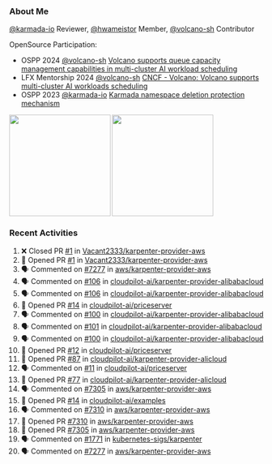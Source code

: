 ### About Me
[@karmada-io](https://github.com/karmada-io) Reviewer, [@hwameistor](https://github.com/hwameistor) Member, [@volcano-sh](https://github.com/volcano-sh) Contributor

OpenSource Participation:
- OSPP 2024 [@volcano-sh](https://github.com/volcano-sh) [Volcano supports queue capacity management capabilities in multi-cluster AI workload scheduling](https://summer-ospp.ac.cn/org/prodetail/243ba0505?list=org&navpage=org)
- LFX Mentorship 2024 [@volcano-sh](https://github.com/volcano-sh) [CNCF - Volcano: Volcano supports multi-cluster AI workloads scheduling](https://mentorship.lfx.linuxfoundation.org/project/132a4971-6969-4ca6-a695-783ece3ac768)
- OSPP 2023 [@karmada-io](https://github.com/karmada-io) [Karmada namespace deletion protection mechanism](https://summer-ospp.ac.cn/2023/org/prodetail/235c40372?lang=en&list=pro)

<div style="display: flex; gap: 3px;">
  <img height="200px" src="https://github-readme-stats.vercel.app/api?username=Vacant2333&show_icons=true&theme=flag-india&count_private=true&hide_rank=true&include_all_commits=true">
  <img height="200px" src="https://github-readme-stats.vercel.app/api/top-langs/?username=Vacant2333&layout=donut">
</div>

### Recent Activities
<!--START_SECTION:activity-->
1. ❌ Closed PR [#1](https://github.com/Vacant2333/karpenter-provider-aws/pull/1) in [Vacant2333/karpenter-provider-aws](https://github.com/Vacant2333/karpenter-provider-aws)
2. 💪 Opened PR [#1](https://github.com/Vacant2333/karpenter-provider-aws/pull/1) in [Vacant2333/karpenter-provider-aws](https://github.com/Vacant2333/karpenter-provider-aws)
3. 🗣 Commented on [#7277](https://github.com/aws/karpenter-provider-aws/pull/7277#issuecomment-2466713366) in [aws/karpenter-provider-aws](https://github.com/aws/karpenter-provider-aws)
4. 🗣 Commented on [#106](https://github.com/cloudpilot-ai/karpenter-provider-alibabacloud/pull/106#issuecomment-2464312695) in [cloudpilot-ai/karpenter-provider-alibabacloud](https://github.com/cloudpilot-ai/karpenter-provider-alibabacloud)
5. 🗣 Commented on [#106](https://github.com/cloudpilot-ai/karpenter-provider-alibabacloud/pull/106#issuecomment-2464258549) in [cloudpilot-ai/karpenter-provider-alibabacloud](https://github.com/cloudpilot-ai/karpenter-provider-alibabacloud)
6. 💪 Opened PR [#14](https://github.com/cloudpilot-ai/priceserver/pull/14) in [cloudpilot-ai/priceserver](https://github.com/cloudpilot-ai/priceserver)
7. 🗣 Commented on [#100](https://github.com/cloudpilot-ai/karpenter-provider-alibabacloud/issues/100#issuecomment-2462295440) in [cloudpilot-ai/karpenter-provider-alibabacloud](https://github.com/cloudpilot-ai/karpenter-provider-alibabacloud)
8. 🗣 Commented on [#101](https://github.com/cloudpilot-ai/karpenter-provider-alibabacloud/pull/101#issuecomment-2462292146) in [cloudpilot-ai/karpenter-provider-alibabacloud](https://github.com/cloudpilot-ai/karpenter-provider-alibabacloud)
9. 🗣 Commented on [#100](https://github.com/cloudpilot-ai/karpenter-provider-alibabacloud/issues/100#issuecomment-2462264839) in [cloudpilot-ai/karpenter-provider-alibabacloud](https://github.com/cloudpilot-ai/karpenter-provider-alibabacloud)
10. 💪 Opened PR [#12](https://github.com/cloudpilot-ai/priceserver/pull/12) in [cloudpilot-ai/priceserver](https://github.com/cloudpilot-ai/priceserver)
11. 💪 Opened PR [#87](https://github.com/cloudpilot-ai/karpenter-provider-alicloud/pull/87) in [cloudpilot-ai/karpenter-provider-alicloud](https://github.com/cloudpilot-ai/karpenter-provider-alicloud)
12. 🗣 Commented on [#11](https://github.com/cloudpilot-ai/priceserver/pull/11#issuecomment-2456398446) in [cloudpilot-ai/priceserver](https://github.com/cloudpilot-ai/priceserver)
13. 💪 Opened PR [#77](https://github.com/cloudpilot-ai/karpenter-provider-alicloud/pull/77) in [cloudpilot-ai/karpenter-provider-alicloud](https://github.com/cloudpilot-ai/karpenter-provider-alicloud)
14. 🗣 Commented on [#7305](https://github.com/aws/karpenter-provider-aws/pull/7305#issuecomment-2453910788) in [aws/karpenter-provider-aws](https://github.com/aws/karpenter-provider-aws)
15. 💪 Opened PR [#14](https://github.com/cloudpilot-ai/examples/pull/14) in [cloudpilot-ai/examples](https://github.com/cloudpilot-ai/examples)
16. 🗣 Commented on [#7310](https://github.com/aws/karpenter-provider-aws/pull/7310#issuecomment-2453687047) in [aws/karpenter-provider-aws](https://github.com/aws/karpenter-provider-aws)
17. 💪 Opened PR [#7310](https://github.com/aws/karpenter-provider-aws/pull/7310) in [aws/karpenter-provider-aws](https://github.com/aws/karpenter-provider-aws)
18. 💪 Opened PR [#7305](https://github.com/aws/karpenter-provider-aws/pull/7305) in [aws/karpenter-provider-aws](https://github.com/aws/karpenter-provider-aws)
19. 🗣 Commented on [#1771](https://github.com/kubernetes-sigs/karpenter/issues/1771#issuecomment-2447208341) in [kubernetes-sigs/karpenter](https://github.com/kubernetes-sigs/karpenter)
20. 🗣 Commented on [#7277](https://github.com/aws/karpenter-provider-aws/pull/7277#issuecomment-2444528101) in [aws/karpenter-provider-aws](https://github.com/aws/karpenter-provider-aws)
<!--END_SECTION:activity-->
